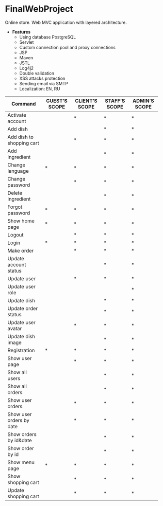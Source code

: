 # FinalWebProject
Online store. Web MVC application with layered architecture.
 * **Features**
      - Using database PostgreSQL
      - Servlet
      - Custom connection pool and proxy connections
      - JSP
      - Maven
      - JSTL
      - Log4j2
      - Double validation
      - XSS attacks protection
      - Sending email via SMTP
      - Localization: EN, RU
      
Command              | GUEST’S SCOPE | CLIENT’S SCOPE | STAFF’S SCOPE | ADMIN’S SCOPE
---------------------| --------------|----------------|---------------|---------------
Activate account     |               |*               |*              |*
Add dish             |               |                |*              |*
Add dish to shopping cart|           |*               |*              |*
Add ingredient       |               |                |*              |*
Change language      | *             |*               |*              |*
Change password      |               |*               |*              |*
Delete ingredient    |               |                |*              |*
Forgot password      | *             |*               |*              |*
Show home page       | *             |*               |*              |*
Logout               |               |*               |*              |*
Login                | *             |*               |*              |*
Make order           |               |*               |*              |*
Update account status|               |                |*              |*
Update user          |               |*               |*              |*
Update user role     |               |                |               |*
Update dish          |               |                |*              |*
Update order status  |               |                |*              |*
Update user avatar   |               |*               |*              |*
Update dish image    |               |                |*              |*
Registration         | *             |*               |*              |*
Show user page       |               |*               |*              |*
Show all users       |               |                |*              |*
Show all orders      |               |                |*              |*
Show user orders     |               |*               |*              |*
Show user orders by date|            |*               |*              |*
Show orders by id&date|              |                |*              |*
Show order by id     |               |                |*              |*
Show menu page       | *             |*               |*              |*
Show shopping cart   |               |*               |*              |*
Update shopping cart |               |*               |*              |*
